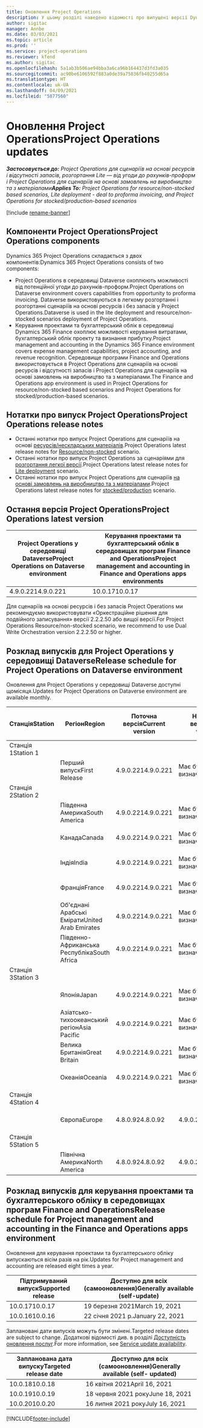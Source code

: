```yaml
---
title: Оновлення Project Operations
description: У цьому розділі наведено відомості про випущені версії Dynamics 365 Project Operations.
author: sigitac
manager: Annbe
ms.date: 03/03/2021
ms.topic: article
ms.prod: ''
ms.service: project-operations
ms.reviewer: kfend
ms.author: sigitac
ms.openlocfilehash: 5a1ab3b506ae94bba3a6ca96b164437d3fd3a035
ms.sourcegitcommit: ac90be6106592f883a0de39a75836fb40255d65a
ms.translationtype: HT
ms.contentlocale: uk-UA
ms.lasthandoff: 04/09/2021
ms.locfileid: "5877560"
---
```

# <a name="project-operations-updates"></a><span data-ttu-id="c3127-103">Оновлення Project Operations</span><span class="sxs-lookup"><span data-stu-id="c3127-103">Project Operations updates</span></span>

<span data-ttu-id="c3127-104">_**Застосовується до:** Project Operations для сценаріїв на основі ресурсів і відсутності запасів, розгортання Lite — від угоди до рахунків-проформ і Project Operations для сценаріїв на основі замовлень на виробництво та з матеріалами_</span><span class="sxs-lookup"><span data-stu-id="c3127-104">_**Applies To:** Project Operations for resource/non-stocked based scenarios, Lite deployment - deal to proforma invoicing, and Project Operations for stocked/production-based scenarios_</span></span>

[!include [rename-banner](~/includes/cc-data-platform-banner.md)]

## <a name="project-operations-components"></a><span data-ttu-id="c3127-105">Компоненти Project Operations</span><span class="sxs-lookup"><span data-stu-id="c3127-105">Project Operations components</span></span>

<span data-ttu-id="c3127-106">Dynamics 365 Project Operations складається з двох компонентів:</span><span class="sxs-lookup"><span data-stu-id="c3127-106">Dynamics 365 Project Operations consists of two components:</span></span>

- <span data-ttu-id="c3127-107">Project Operations в середовищі Dataverse охоплюють можливості від потенційної угоди до рахунків-проформ.</span><span class="sxs-lookup"><span data-stu-id="c3127-107">Project Operations on Dataverse environment covers capabilities from opportunity to proforma invoicing.</span></span> <span data-ttu-id="c3127-108">Dataverse використовуються в легкому розгортанні і розгортанні сценаріїв на основі ресурсів і без запасів у Project Operations.</span><span class="sxs-lookup"><span data-stu-id="c3127-108">Dataverse is used in the lite deployment and resource/non-stocked scenarios deployment of Project Operations.</span></span>
- <span data-ttu-id="c3127-109">Керування проектами та бухгалтерський облік в середовищі Dynamics 365 Finance охоплює можливості керування витратами, бухгалтерський облік проекту та визнання прибутку.</span><span class="sxs-lookup"><span data-stu-id="c3127-109">Project management and accounting in the Dynamics 365 Finance environment covers expense management capabilities, project accounting, and revenue recognition.</span></span> <span data-ttu-id="c3127-110">Середовище програми Finance and Operations використовується в Project Operations для сценаріїв на основі ресурсів і відсутності запасів і Project Operations для сценаріїв на основі замовлень на виробництво та з матеріалами.</span><span class="sxs-lookup"><span data-stu-id="c3127-110">The Finance and Operations app environment is used in Project Operations for resource/non-stocked based scenarios and Project Operations for stocked/production-based scenarios.</span></span>

## <a name="project-operations-release-notes"></a><span data-ttu-id="c3127-111">Нотатки про випуск Project Operations</span><span class="sxs-lookup"><span data-stu-id="c3127-111">Project Operations release notes</span></span>
- <span data-ttu-id="c3127-112">Останні нотатки про випуск Project Operations для сценаріїв на основі [ресурсів/нескладських матеріалів](whats-new-apr-2021-resource-based.md).</span><span class="sxs-lookup"><span data-stu-id="c3127-112">Project Operations latest release notes for [Resource/non-stocked](whats-new-apr-2021-resource-based.md) scenario.</span></span>
- <span data-ttu-id="c3127-113">Останні нотатки про випуск Project Operations за сценаріями для [розгортання легкої версії](../pro/whats-new/whats-new-apr-2021-lite.md).</span><span class="sxs-lookup"><span data-stu-id="c3127-113">Project Operations latest release notes for [Lite deployment](../pro/whats-new/whats-new-apr-2021-lite.md) scenario.</span></span>
- <span data-ttu-id="c3127-114">Останні нотатки про випуск Project Operations для сценаріїв [на основі замовлень на виробництво та з матеріалами](../prod-pma/whats-new/whats-new-mar-2021-stocked.md).</span><span class="sxs-lookup"><span data-stu-id="c3127-114">Project Operations latest release notes for [stocked/production](../prod-pma/whats-new/whats-new-mar-2021-stocked.md) scenario.</span></span>

## <a name="project-operations-latest-version"></a><span data-ttu-id="c3127-115">Остання версія Project Operations</span><span class="sxs-lookup"><span data-stu-id="c3127-115">Project Operations latest version</span></span>

| <span data-ttu-id="c3127-116">Project Operations у середовищі Dataverse</span><span class="sxs-lookup"><span data-stu-id="c3127-116">Project Operations on Dataverse environment</span></span> | <span data-ttu-id="c3127-117">Керування проектами та бухгалтерський облік в середовищах програм Finance and Operations</span><span class="sxs-lookup"><span data-stu-id="c3127-117">Project management and accounting in Finance and Operations apps environments</span></span> | 
| --- | --- |
| <span data-ttu-id="c3127-118">4.9.0.221</span><span class="sxs-lookup"><span data-stu-id="c3127-118">4.9.0.221</span></span> | <span data-ttu-id="c3127-119">10.0.17</span><span class="sxs-lookup"><span data-stu-id="c3127-119">10.0.17</span></span> |

<span data-ttu-id="c3127-120">Для сценаріїв на основі ресурсів і без запасів Project Operations ми рекомендуємо використовувати «Оркестраційне рішення для подвійного записування» версії 2.2.2.50 або вищої версії.</span><span class="sxs-lookup"><span data-stu-id="c3127-120">For Project Operations Resource/non-stocked scenario, we recommend to use Dual Write Orchestration version 2.2.2.50 or higher.</span></span>

## <a name="release-schedule-for-project-operations-on-dataverse-environment"></a><span data-ttu-id="c3127-121">Розклад випусків для Project Operations у середовищі Dataverse</span><span class="sxs-lookup"><span data-stu-id="c3127-121">Release schedule for Project Operations on Dataverse environment</span></span>

<span data-ttu-id="c3127-122">Оновлення для Project Operations у середовищі Dataverse доступні щомісяця.</span><span class="sxs-lookup"><span data-stu-id="c3127-122">Updates for Project Operations on Dataverse environment are available monthly.</span></span> 

| <span data-ttu-id="c3127-123">Станція</span><span class="sxs-lookup"><span data-stu-id="c3127-123">Station</span></span>   | <span data-ttu-id="c3127-124">Регіон</span><span class="sxs-lookup"><span data-stu-id="c3127-124">Region</span></span>        | <span data-ttu-id="c3127-125">Поточна версія</span><span class="sxs-lookup"><span data-stu-id="c3127-125">Current version</span></span> | <span data-ttu-id="c3127-126">Наступна версія</span><span class="sxs-lookup"><span data-stu-id="c3127-126">Next version</span></span> | <span data-ttu-id="c3127-127">Доступно для всіх</span><span class="sxs-lookup"><span data-stu-id="c3127-127">Generally available</span></span> |
|-----------|---------------|-----------------|--------------|---------------------|
| <span data-ttu-id="c3127-128">Станція 1</span><span class="sxs-lookup"><span data-stu-id="c3127-128">Station 1</span></span> |   &nbsp;      |    &nbsp;       | &nbsp;       |      &nbsp;         |
|   &nbsp;  | <span data-ttu-id="c3127-129">Перший випуск</span><span class="sxs-lookup"><span data-stu-id="c3127-129">First Release</span></span> |  <span data-ttu-id="c3127-130">4.9.0.221</span><span class="sxs-lookup"><span data-stu-id="c3127-130">4.9.0.221</span></span>       | <span data-ttu-id="c3127-131">Має бути визначено</span><span class="sxs-lookup"><span data-stu-id="c3127-131">TBD</span></span>     | <span data-ttu-id="c3127-132">23 квітня 2021 р.</span><span class="sxs-lookup"><span data-stu-id="c3127-132">23-Apr-21</span></span>           |
| <span data-ttu-id="c3127-133">Станція 2</span><span class="sxs-lookup"><span data-stu-id="c3127-133">Station 2</span></span> |   &nbsp;      |    &nbsp;       | &nbsp;       |      &nbsp;         |
|   &nbsp;  | <span data-ttu-id="c3127-134">Південна Америка</span><span class="sxs-lookup"><span data-stu-id="c3127-134">South America</span></span> |  <span data-ttu-id="c3127-135">4.9.0.221</span><span class="sxs-lookup"><span data-stu-id="c3127-135">4.9.0.221</span></span>       | <span data-ttu-id="c3127-136">Має бути визначено</span><span class="sxs-lookup"><span data-stu-id="c3127-136">TBD</span></span>     | <span data-ttu-id="c3127-137">23 квітня 2021 р.</span><span class="sxs-lookup"><span data-stu-id="c3127-137">23-Apr-21</span></span>           |
|    &nbsp; | <span data-ttu-id="c3127-138">Канада</span><span class="sxs-lookup"><span data-stu-id="c3127-138">Canada</span></span>        |  <span data-ttu-id="c3127-139">4.9.0.221</span><span class="sxs-lookup"><span data-stu-id="c3127-139">4.9.0.221</span></span>       | <span data-ttu-id="c3127-140">Має бути визначено</span><span class="sxs-lookup"><span data-stu-id="c3127-140">TBD</span></span>     | <span data-ttu-id="c3127-141">23 квітня 2021 р.</span><span class="sxs-lookup"><span data-stu-id="c3127-141">23-Apr-21</span></span>           |
|   &nbsp;  | <span data-ttu-id="c3127-142">Індія</span><span class="sxs-lookup"><span data-stu-id="c3127-142">India</span></span>         |  <span data-ttu-id="c3127-143">4.9.0.221</span><span class="sxs-lookup"><span data-stu-id="c3127-143">4.9.0.221</span></span>       | <span data-ttu-id="c3127-144">Має бути визначено</span><span class="sxs-lookup"><span data-stu-id="c3127-144">TBD</span></span>     | <span data-ttu-id="c3127-145">23 квітня 2021 р.</span><span class="sxs-lookup"><span data-stu-id="c3127-145">23-Apr-21</span></span>           |
|   &nbsp;  | <span data-ttu-id="c3127-146">Франція</span><span class="sxs-lookup"><span data-stu-id="c3127-146">France</span></span>         |  <span data-ttu-id="c3127-147">4.9.0.221</span><span class="sxs-lookup"><span data-stu-id="c3127-147">4.9.0.221</span></span>       | <span data-ttu-id="c3127-148">Має бути визначено</span><span class="sxs-lookup"><span data-stu-id="c3127-148">TBD</span></span>     | <span data-ttu-id="c3127-149">23 квітня 2021 р.</span><span class="sxs-lookup"><span data-stu-id="c3127-149">23-Apr-21</span></span>           |
|   &nbsp;  | <span data-ttu-id="c3127-150">Об'єднані Арабські Емірати</span><span class="sxs-lookup"><span data-stu-id="c3127-150">United Arab Emirates</span></span>         |  <span data-ttu-id="c3127-151">4.9.0.221</span><span class="sxs-lookup"><span data-stu-id="c3127-151">4.9.0.221</span></span>       | <span data-ttu-id="c3127-152">Має бути визначено</span><span class="sxs-lookup"><span data-stu-id="c3127-152">TBD</span></span>     | <span data-ttu-id="c3127-153">23 квітня 2021 р.</span><span class="sxs-lookup"><span data-stu-id="c3127-153">23-Apr-21</span></span>           |
|   &nbsp;  | <span data-ttu-id="c3127-154">Південно-Африканська Республіка</span><span class="sxs-lookup"><span data-stu-id="c3127-154">South Africa</span></span>         |  <span data-ttu-id="c3127-155">4.9.0.221</span><span class="sxs-lookup"><span data-stu-id="c3127-155">4.9.0.221</span></span>       | <span data-ttu-id="c3127-156">Має бути визначено</span><span class="sxs-lookup"><span data-stu-id="c3127-156">TBD</span></span>     | <span data-ttu-id="c3127-157">23 квітня 2021 р.</span><span class="sxs-lookup"><span data-stu-id="c3127-157">23-Apr-21</span></span>           |
| <span data-ttu-id="c3127-158">Станція 3</span><span class="sxs-lookup"><span data-stu-id="c3127-158">Station 3</span></span>  |      &nbsp;   |     &nbsp;      |     &nbsp;   |      &nbsp;         |
|   &nbsp;  | <span data-ttu-id="c3127-159">Японія</span><span class="sxs-lookup"><span data-stu-id="c3127-159">Japan</span></span>         |  <span data-ttu-id="c3127-160">4.9.0.221</span><span class="sxs-lookup"><span data-stu-id="c3127-160">4.9.0.221</span></span>       | <span data-ttu-id="c3127-161">Має бути визначено</span><span class="sxs-lookup"><span data-stu-id="c3127-161">TBD</span></span>     | <span data-ttu-id="c3127-162">30 квітня 2021 р.</span><span class="sxs-lookup"><span data-stu-id="c3127-162">30-Apr-21</span></span>           |
|   &nbsp;  | <span data-ttu-id="c3127-163">Азіатсько-тихоокеанський регіон</span><span class="sxs-lookup"><span data-stu-id="c3127-163">Asia Pacific</span></span>  |  <span data-ttu-id="c3127-164">4.9.0.221</span><span class="sxs-lookup"><span data-stu-id="c3127-164">4.9.0.221</span></span>       | <span data-ttu-id="c3127-165">Має бути визначено</span><span class="sxs-lookup"><span data-stu-id="c3127-165">TBD</span></span>     | <span data-ttu-id="c3127-166">30 квітня 2021 р.</span><span class="sxs-lookup"><span data-stu-id="c3127-166">30-Apr-21</span></span>           |
|   &nbsp;  | <span data-ttu-id="c3127-167">Велика Британія</span><span class="sxs-lookup"><span data-stu-id="c3127-167">Great Britain</span></span> |  <span data-ttu-id="c3127-168">4.9.0.221</span><span class="sxs-lookup"><span data-stu-id="c3127-168">4.9.0.221</span></span>       | <span data-ttu-id="c3127-169">Має бути визначено</span><span class="sxs-lookup"><span data-stu-id="c3127-169">TBD</span></span>     | <span data-ttu-id="c3127-170">30 квітня 2021 р.</span><span class="sxs-lookup"><span data-stu-id="c3127-170">30-Apr-21</span></span>           |
|   &nbsp;  | <span data-ttu-id="c3127-171">Океанія</span><span class="sxs-lookup"><span data-stu-id="c3127-171">Oceania</span></span>       |  <span data-ttu-id="c3127-172">4.9.0.221</span><span class="sxs-lookup"><span data-stu-id="c3127-172">4.9.0.221</span></span>       | <span data-ttu-id="c3127-173">Має бути визначено</span><span class="sxs-lookup"><span data-stu-id="c3127-173">TBD</span></span>     | <span data-ttu-id="c3127-174">30 квітня 2021 р.</span><span class="sxs-lookup"><span data-stu-id="c3127-174">30-Apr-21</span></span>           |
| <span data-ttu-id="c3127-175">Станція 4</span><span class="sxs-lookup"><span data-stu-id="c3127-175">Station 4</span></span> |     &nbsp;    |     &nbsp;      |     &nbsp;   |      &nbsp;         |
|   &nbsp;  | <span data-ttu-id="c3127-176">Європа</span><span class="sxs-lookup"><span data-stu-id="c3127-176">Europe</span></span>        |  <span data-ttu-id="c3127-177">4.8.0.92</span><span class="sxs-lookup"><span data-stu-id="c3127-177">4.8.0.92</span></span>       | <span data-ttu-id="c3127-178">4.9.0.221</span><span class="sxs-lookup"><span data-stu-id="c3127-178">4.9.0.221</span></span>     | <span data-ttu-id="c3127-179">16 квітня 2021 р.</span><span class="sxs-lookup"><span data-stu-id="c3127-179">16-Apr-21</span></span>           |
| <span data-ttu-id="c3127-180">Станція 5</span><span class="sxs-lookup"><span data-stu-id="c3127-180">Station 5</span></span> |     &nbsp;    |     &nbsp;      |     &nbsp;   |      &nbsp;         |
|   &nbsp;  | <span data-ttu-id="c3127-181">Північна Америка</span><span class="sxs-lookup"><span data-stu-id="c3127-181">North America</span></span> |  <span data-ttu-id="c3127-182">4.8.0.92</span><span class="sxs-lookup"><span data-stu-id="c3127-182">4.8.0.92</span></span>       | <span data-ttu-id="c3127-183">4.9.0.221</span><span class="sxs-lookup"><span data-stu-id="c3127-183">4.9.0.221</span></span>     | <span data-ttu-id="c3127-184">23 квітня 2021 р.</span><span class="sxs-lookup"><span data-stu-id="c3127-184">23-Apr-21</span></span>           |

## <a name="release-schedule-for-project-management-and-accounting-in-the-finance-and-operations-apps-environment"></a><span data-ttu-id="c3127-185">Розклад випусків для керування проектами та бухгалтерського обліку в середовищах програм Finance and Operations</span><span class="sxs-lookup"><span data-stu-id="c3127-185">Release schedule for Project management and accounting in the Finance and Operations apps environment</span></span>

<span data-ttu-id="c3127-186">Оновлення для керування проектами та бухгалтерського обліку випускаються вісім разів на рік.</span><span class="sxs-lookup"><span data-stu-id="c3127-186">Updates for Project management and accounting are released eight times a year.</span></span>

| <span data-ttu-id="c3127-187">Підтримуваний випуск</span><span class="sxs-lookup"><span data-stu-id="c3127-187">Supported release</span></span> | <span data-ttu-id="c3127-188">Доступно для всіх (самооновлення)</span><span class="sxs-lookup"><span data-stu-id="c3127-188">Generally available (self-update)</span></span> |
| --- | --- |
| <span data-ttu-id="c3127-189">10.0.17</span><span class="sxs-lookup"><span data-stu-id="c3127-189">10.0.17</span></span> | <span data-ttu-id="c3127-190">19 березня 2021</span><span class="sxs-lookup"><span data-stu-id="c3127-190">March 19, 2021</span></span> |
| <span data-ttu-id="c3127-191">10.0.16</span><span class="sxs-lookup"><span data-stu-id="c3127-191">10.0.16</span></span> | <span data-ttu-id="c3127-192">22 січня 2021 р.</span><span class="sxs-lookup"><span data-stu-id="c3127-192">January 22, 2021</span></span> |


<span data-ttu-id="c3127-193">Заплановані дати випусків можуть бути змінені.</span><span class="sxs-lookup"><span data-stu-id="c3127-193">Targeted release dates are subject to change.</span></span> <span data-ttu-id="c3127-194">Додаткові відомості див. в розділі [Доступність оновлення послуг](https://docs.microsoft.com/dynamics365/fin-ops-core/fin-ops/get-started/public-preview-releases?toc=/dynamics365/finance/toc.json).</span><span class="sxs-lookup"><span data-stu-id="c3127-194">For more information, see [Service update availability](https://docs.microsoft.com/dynamics365/fin-ops-core/fin-ops/get-started/public-preview-releases?toc=/dynamics365/finance/toc.json).</span></span>

| <span data-ttu-id="c3127-195">Запланована дата випуску</span><span class="sxs-lookup"><span data-stu-id="c3127-195">Targeted release date</span></span> | <span data-ttu-id="c3127-196">Доступно для всіх (самооновлення)</span><span class="sxs-lookup"><span data-stu-id="c3127-196">Generally available (self- updated)</span></span> |
| --- | --- |
| <span data-ttu-id="c3127-197">10.0.18</span><span class="sxs-lookup"><span data-stu-id="c3127-197">10.0.18</span></span> | <span data-ttu-id="c3127-198">16 квітня 2021</span><span class="sxs-lookup"><span data-stu-id="c3127-198">April 16, 2021</span></span> |
| <span data-ttu-id="c3127-199">10.0.19</span><span class="sxs-lookup"><span data-stu-id="c3127-199">10.0.19</span></span> | <span data-ttu-id="c3127-200">18 червня 2021 року</span><span class="sxs-lookup"><span data-stu-id="c3127-200">June 18, 2021</span></span> |
| <span data-ttu-id="c3127-201">10.0.20</span><span class="sxs-lookup"><span data-stu-id="c3127-201">10.0.20</span></span> | <span data-ttu-id="c3127-202">16 липня 2021 року</span><span class="sxs-lookup"><span data-stu-id="c3127-202">July 16, 2021</span></span> |


[!INCLUDE[footer-include](../includes/footer-banner.md)]
